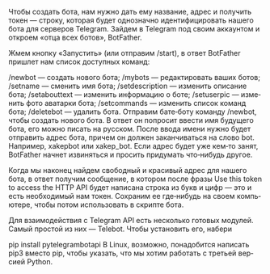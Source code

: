 Что­бы соз­дать бота, нам нуж­но дать ему наз­вание, адрес и получить токен — стро­ку, которая будет однознач­но иден­тифици­ровать нашего бота для сер­веров Telegram. Зай­дем в Telegram под сво­им акка­унтом и откро­ем «отца всех ботов», BotFather.

Жмем кноп­ку «Запус­тить» (или отпра­вим /start), в ответ BotFather приш­лет нам спи­сок дос­тупных команд:

/newbot — соз­дать нового бота;
/mybots — редак­тировать ваших ботов;
/setname — сме­нить имя бота;
/setdescription — изме­нить опи­сание бота;
/setabouttext — изме­нить информа­цию о боте;
/setuserpic — изме­нить фото ава­тар­ки бота;
/setcommands — изме­нить спи­сок команд бота;
/deletebot — уда­лить бота.
От­пра­вим бате‑боту коман­ду /newbot, что­бы соз­дать нового бота. В ответ он поп­росит ввес­ти имя будуще­го бота, его мож­но писать на рус­ском. Пос­ле вво­да име­ни нуж­но будет отпра­вить адрес бота, при­чем он дол­жен закан­чивать­ся на сло­во bot. Нап­ример, xakepbot или xakep_bot. Если адрес будет уже кем‑то занят, BotFather нач­нет изви­нять­ся и про­сить при­думать что‑нибудь дру­гое.

Ког­да мы наконец най­дем сво­бод­ный и кра­сивый адрес для нашего бота, в ответ получим сооб­щение, в котором пос­ле фра­зы Use this token to access the HTTP API будет написа­на стро­ка из букв и цифр — это и есть необ­ходимый нам токен. Сох­раним ее где‑нибудь на сво­ем компь­юте­ре, что­бы потом исполь­зовать в скрип­те бота.

Для вза­имо­дей­ствия с Telegram API есть нес­коль­ко готовых модулей. Самый прос­той из них — Telebot. Что­бы уста­новить его, набери

pip install pytelegrambotapi
В Linux, воз­можно, понадо­бит­ся написать pip3 вмес­то pip, что­бы ука­зать, что мы хотим работать с треть­ей вер­сией Python.
